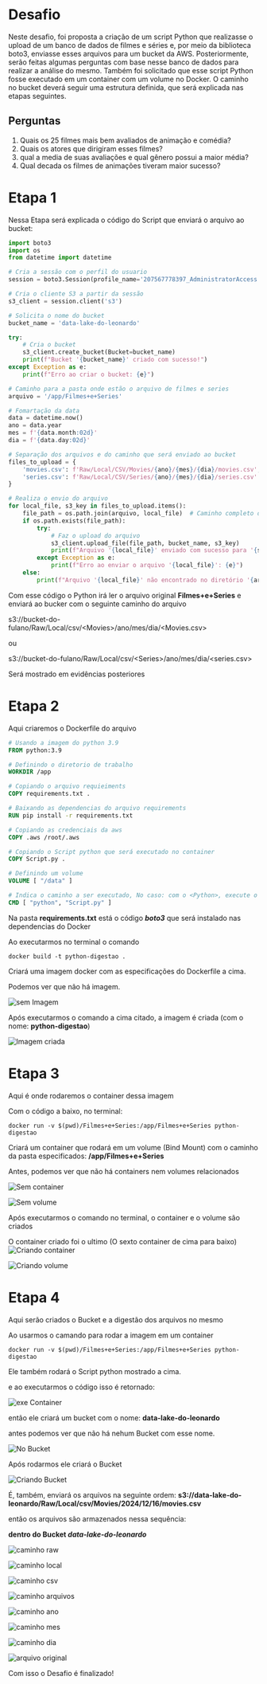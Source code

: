 # Desafio
Neste desafio, foi proposta a criação de um script Python que realizasse o upload de um banco de dados de filmes e séries e, por meio da biblioteca boto3, enviasse esses arquivos para um bucket da AWS. Posteriormente, serão feitas algumas perguntas com base nesse banco de dados para realizar a análise do mesmo. Também foi solicitado que esse script Python fosse executado em um container com um volume no Docker. O caminho no bucket deverá seguir uma estrutura definida, que será explicada nas etapas seguintes.

## Perguntas

1. Quais os 25 filmes mais bem avaliados de animação e comédia?
2.  Quais os atores que dirigiram esses filmes?
3. qual a media de suas avaliações e qual gênero possui a maior média?
4. Qual decada os filmes de animações tiveram maior sucesso?

# Etapa 1
Nessa Etapa será explicada o código do Script que enviará o arquivo ao bucket:

```py
import boto3
import os
from datetime import datetime

# Cria a sessão com o perfil do usuario
session = boto3.Session(profile_name='207567778397_AdministratorAccess')

# Cria o cliente S3 a partir da sessão
s3_client = session.client('s3')

# Solicita o nome do bucket
bucket_name = 'data-lake-do-leonardo'

try:
    # Cria o bucket
    s3_client.create_bucket(Bucket=bucket_name)
    print(f"Bucket '{bucket_name}' criado com sucesso!")
except Exception as e:
    print(f"Erro ao criar o bucket: {e}")

# Caminho para a pasta onde estão o arquivo de filmes e series
arquivo = '/app/Filmes+e+Series'

# Fomartação da data
data = datetime.now()
ano = data.year
mes = f'{data.month:02d}'
dia = f'{data.day:02d}'

# Separação dos arquivos e do caminho que será enviado ao bucket
files_to_upload = {
    'movies.csv': f'Raw/Local/CSV/Movies/{ano}/{mes}/{dia}/movies.csv',
    'series.csv': f'Raw/Local/CSV/Series/{ano}/{mes}/{dia}/series.csv'
}

# Realiza o envio do arquivo
for local_file, s3_key in files_to_upload.items():
    file_path = os.path.join(arquivo, local_file)  # Caminho completo do arquivo no sistema
    if os.path.exists(file_path):
        try:
            # Faz o upload do arquivo
            s3_client.upload_file(file_path, bucket_name, s3_key)
            print(f"Arquivo '{local_file}' enviado com sucesso para '{s3_key}' no bucket '{bucket_name}'!")
        except Exception as e:
            print(f"Erro ao enviar o arquivo '{local_file}': {e}")
    else:
        print(f"Arquivo '{local_file}' não encontrado no diretório '{arquivo}'.")
```

Com esse código o Python irá ler o arquivo original **Filmes+e+Series** e enviará ao bucker com o seguinte caminho do arquivo

s3://bucket-do-fulano/Raw/Local/csv/\<Movies>/ano/mes/dia/\<Movies.csv>

ou

s3://bucket-do-fulano/Raw/Local/csv/\<Series>/ano/mes/dia/\<series.csv>

Será mostrado em evidências posteriores

# Etapa 2
Aqui criaremos o Dockerfile do arquivo
```Dockerfile
# Usando a imagem do python 3.9
FROM python:3.9

# Definindo o diretorio de trabalho
WORKDIR /app

# Copiando o arquivo requieiments
COPY requirements.txt .

# Baixando as dependencias do arquivo requirements
RUN pip install -r requirements.txt

# Copiando as credenciais da aws
COPY .aws /root/.aws

# Copiando o Script python que será executado no container
COPY Script.py .

# Definindo um volume
VOLUME [ "/data" ]

# Indica o caminho a ser executado, No caso: com o <Python>, execute o <Script.py>
CMD [ "python", "Script.py" ]
```

Na pasta **requirements.txt** está o código ***boto3*** que será instalado nas dependencias do Docker

Ao executarmos no terminal o comando

```shell
docker build -t python-digestao .
```

Criará uma imagem docker com as especificações do Dockerfile  a cima.

Podemos ver que não há imagem.

![sem Imagem](../Evidencias/semImagem-Docker.png)

Após executarmos o comando a cima citado, a imagem é criada (com o nome: **python-digestao**)

![Imagem criada](../Evidencias/Imagem-criada.png)


# Etapa 3 

Aqui é onde rodaremos o container dessa imagem

Com o código a baixo, no terminal:

```shell
docker run -v $(pwd)/Filmes+e+Series:/app/Filmes+e+Series python-digestao
```

Criará um container que rodará em um volume (Bind Mount) com o caminho da pasta especificados: **/app/Filmes+e+Series**

Antes, podemos ver que não há containers nem volumes relacionados

![Sem container](../Evidencias/sem-container.png)

![Sem volume](../Evidencias/sem-volume.png)

Após executarmos o comando no terminal, o container e o volume são criados

O container criado foi o ultimo (O sexto container de cima para baixo)
![Criando container](../Evidencias/container-criado.png)

![Criando volume](../Evidencias/volume-criado.png)


# Etapa 4

Aqui serão criados o Bucket e a digestão dos arquivos no mesmo

Ao usarmos o camando para rodar a imagem em um container
```shell
docker run -v $(pwd)/Filmes+e+Series:/app/Filmes+e+Series python-digestao
```
Ele também rodará o Script python mostrado a cima.

e ao executarmos o código isso é retornado:

![exe Container](../Evidencias/rodandoContainer.png)


então ele criará um bucket com o nome: **data-lake-do-leonardo**

antes podemos ver que não há nehum Bucket com esse nome.

![No Bucket](../Evidencias/semBucket.png)

Após rodarmos ele criará o Bucket

![Criando Bucket](../Evidencias/bucket-criado.png)

É, também, enviará os arquivos na seguinte ordem: 
**s3://data-lake-do-leonardo/Raw/Local/csv/Movies/2024/12/16/movies.csv**

então os arquivos são armazenados nessa sequência:

**dentro do Bucket *data-lake-do-leonardo***

![caminho raw](../Evidencias/local-Raw.png)

![caminho local](../Evidencias/local-Local.png)

![caminho csv](../Evidencias/local-csv.png)

![caminho arquivos](../Evidencias/movie-series.png)

![caminho ano](../Evidencias/local-ano.png)

![caminho mes](../Evidencias/local-mes.png)

![caminho dia](../Evidencias/local-dia.png)

![arquivo original](../Evidencias/arquivo-principal.png)

Com isso o Desafio é finalizado!

